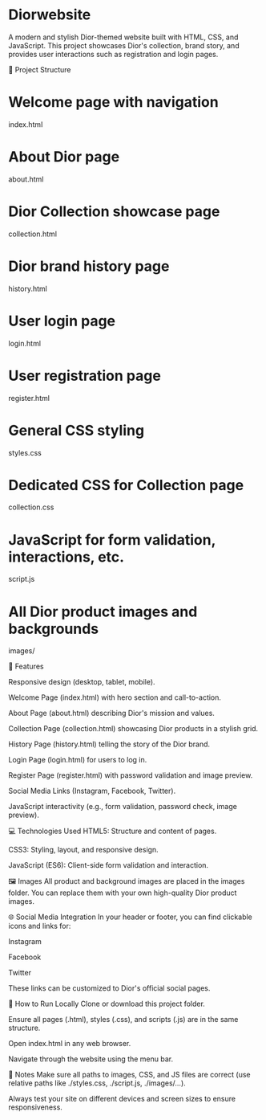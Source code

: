 # Diorwebsite
A modern and stylish Dior-themed website built with HTML, CSS, and JavaScript.
This project showcases Dior's collection, brand story, and provides user interactions such as registration and login pages.

📁 Project Structure
# Welcome page with navigation 
index.html  
# About Dior page
about.html     
# Dior Collection showcase page
collection.html   
# Dior brand history page
history.html   
# User login page
login.html     
# User registration page
register.html  
# General CSS styling
styles.css        
# Dedicated CSS for Collection page
collection.css   
# JavaScript for form validation, interactions, etc.
script.js         
# All Dior product images and backgrounds
images/          

🚀 Features 

Responsive design (desktop, tablet, mobile).

Welcome Page (index.html) with hero section and call-to-action.

About Page (about.html) describing Dior's mission and values.

Collection Page (collection.html) showcasing Dior products in a stylish grid.

History Page (history.html) telling the story of the Dior brand.

Login Page (login.html) for users to log in.

Register Page (register.html) with password validation and image preview.

Social Media Links (Instagram, Facebook, Twitter).

JavaScript interactivity (e.g., form validation, password check, image preview).

💻 Technologies Used
HTML5: Structure and content of pages.

CSS3: Styling, layout, and responsive design.

JavaScript (ES6): Client-side form validation and interaction.

🖼️ Images
All product and background images are placed in the images folder.
You can replace them with your own high-quality Dior product images.

🌐 Social Media Integration
In your header or footer, you can find clickable icons and links for:

Instagram

Facebook

Twitter

These links can be customized to Dior's official social pages.

📱 How to Run Locally
Clone or download this project folder.

Ensure all pages (.html), styles (.css), and scripts (.js) are in the same structure.

Open index.html in any web browser.

Navigate through the website using the menu bar.

🚩 Notes
Make sure all paths to images, CSS, and JS files are correct (use relative paths like ./styles.css, ./script.js, ./images/...).

Always test your site on different devices and screen sizes to ensure responsiveness.




